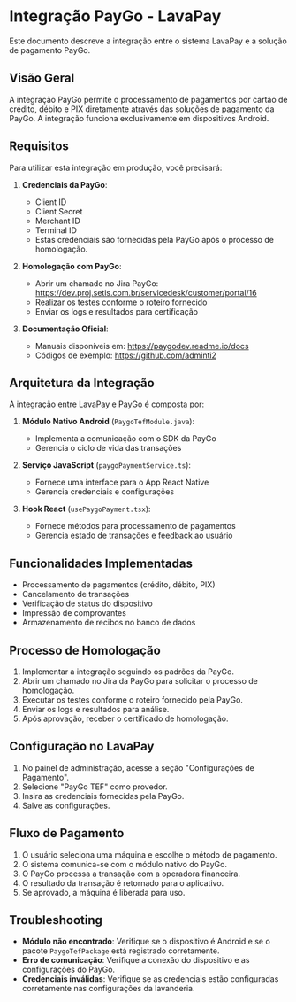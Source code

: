 
# Integração PayGo - LavaPay

Este documento descreve a integração entre o sistema LavaPay e a solução de pagamento PayGo.

## Visão Geral

A integração PayGo permite o processamento de pagamentos por cartão de crédito, débito e PIX diretamente através das soluções de pagamento da PayGo. A integração funciona exclusivamente em dispositivos Android.

## Requisitos

Para utilizar esta integração em produção, você precisará:

1. **Credenciais da PayGo**: 
   - Client ID
   - Client Secret
   - Merchant ID
   - Terminal ID
   - Estas credenciais são fornecidas pela PayGo após o processo de homologação.

2. **Homologação com PayGo**:
   - Abrir um chamado no Jira PayGo: https://dev.proj.setis.com.br/servicedesk/customer/portal/16
   - Realizar os testes conforme o roteiro fornecido
   - Enviar os logs e resultados para certificação

3. **Documentação Oficial**:
   - Manuais disponíveis em: https://paygodev.readme.io/docs
   - Códigos de exemplo: https://github.com/adminti2

## Arquitetura da Integração

A integração entre LavaPay e PayGo é composta por:

1. **Módulo Nativo Android** (`PaygoTefModule.java`):
   - Implementa a comunicação com o SDK da PayGo
   - Gerencia o ciclo de vida das transações

2. **Serviço JavaScript** (`paygoPaymentService.ts`):
   - Fornece uma interface para o App React Native
   - Gerencia credenciais e configurações

3. **Hook React** (`usePaygoPayment.tsx`):
   - Fornece métodos para processamento de pagamentos
   - Gerencia estado de transações e feedback ao usuário

## Funcionalidades Implementadas

- Processamento de pagamentos (crédito, débito, PIX)
- Cancelamento de transações
- Verificação de status do dispositivo
- Impressão de comprovantes
- Armazenamento de recibos no banco de dados

## Processo de Homologação

1. Implementar a integração seguindo os padrões da PayGo.
2. Abrir um chamado no Jira da PayGo para solicitar o processo de homologação.
3. Executar os testes conforme o roteiro fornecido pela PayGo.
4. Enviar os logs e resultados para análise.
5. Após aprovação, receber o certificado de homologação.

## Configuração no LavaPay

1. No painel de administração, acesse a seção "Configurações de Pagamento".
2. Selecione "PayGo TEF" como provedor.
3. Insira as credenciais fornecidas pela PayGo.
4. Salve as configurações.

## Fluxo de Pagamento

1. O usuário seleciona uma máquina e escolhe o método de pagamento.
2. O sistema comunica-se com o módulo nativo do PayGo.
3. O PayGo processa a transação com a operadora financeira.
4. O resultado da transação é retornado para o aplicativo.
5. Se aprovado, a máquina é liberada para uso.

## Troubleshooting

- **Módulo não encontrado**: Verifique se o dispositivo é Android e se o pacote `PaygoTefPackage` está registrado corretamente.
- **Erro de comunicação**: Verifique a conexão do dispositivo e as configurações do PayGo.
- **Credenciais inválidas**: Verifique se as credenciais estão configuradas corretamente nas configurações da lavanderia.
